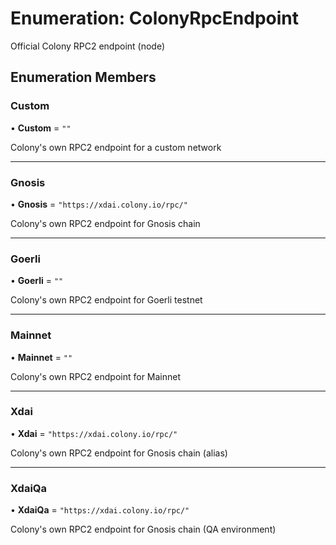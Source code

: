 # Enumeration: ColonyRpcEndpoint

Official Colony RPC2 endpoint (node)

## Enumeration Members

### Custom

• **Custom** = ``""``

Colony's own RPC2 endpoint for a custom network

___

### Gnosis

• **Gnosis** = ``"https://xdai.colony.io/rpc/"``

Colony's own RPC2 endpoint for Gnosis chain

___

### Goerli

• **Goerli** = ``""``

Colony's own RPC2 endpoint for Goerli testnet

___

### Mainnet

• **Mainnet** = ``""``

Colony's own RPC2 endpoint for Mainnet

___

### Xdai

• **Xdai** = ``"https://xdai.colony.io/rpc/"``

Colony's own RPC2 endpoint for Gnosis chain (alias)

___

### XdaiQa

• **XdaiQa** = ``"https://xdai.colony.io/rpc/"``

Colony's own RPC2 endpoint for Gnosis chain (QA environment)
